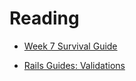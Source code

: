 # Reading

* [Week 7 Survival Guide](https://github.com/GoLearnToCode/kiei925-spring15/raw/master/files/KIEI925SurvivalWeek7.pdf)

* [Rails Guides: Validations](http://guides.rubyonrails.org/active_record_validations.html)
